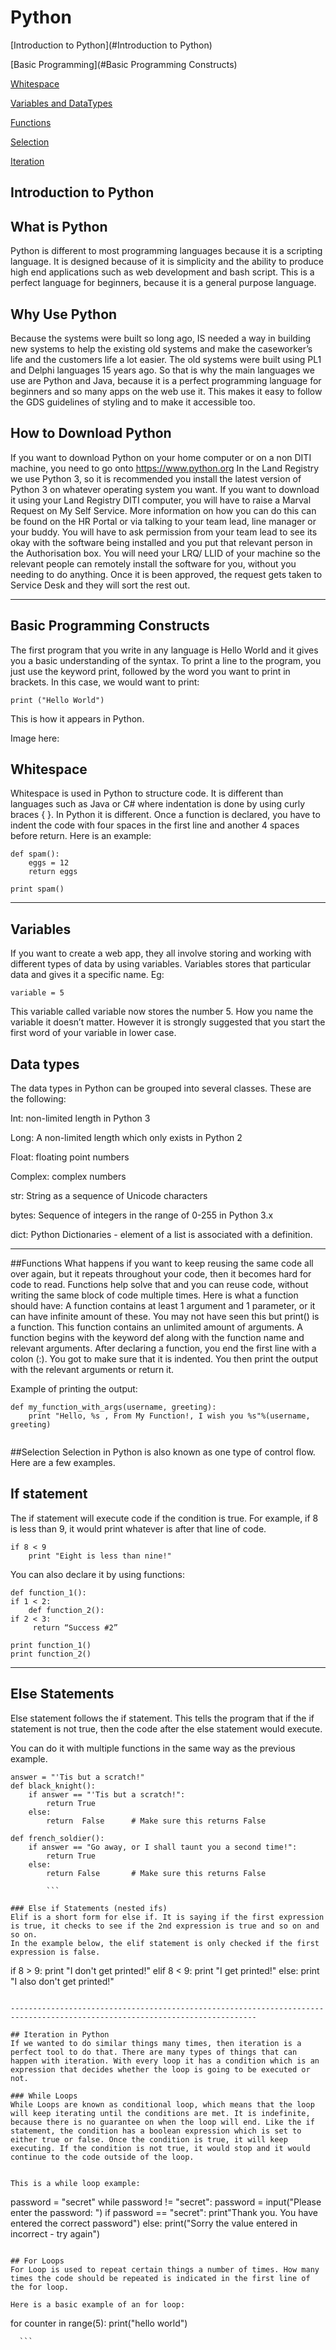 # Python

[Introduction to Python](#Introduction to Python)

[Basic Programming](#Basic Programming Constructs)

[Whitespace](#Whitespace)

[Variables and DataTypes](#Variables)

[Functions](#Functions)

[Selection](#Selection)

[Iteration](#Iteration)

## Introduction to Python
## What is Python

Python is different to most programming languages because it is a scripting language.  It is designed because of it is simplicity and the ability to produce high end applications such as web development and bash script. This is a perfect language for beginners, because it is a general purpose language.

## Why Use Python
Because the systems were built so long ago, IS needed a way in building new systems to help the existing old systems and make the caseworker’s life and the customers life a lot easier. The old systems were built using PL1 and Delphi languages 15 years ago.  So that is why the main languages we use are Python and Java, because it is a perfect programming language for beginners and so many apps on the web use it.  This makes it easy to follow the GDS guidelines of styling and to make it accessible too.

## How to Download Python
If you want to download Python on your home computer or on a non DITI machine, you need to go onto https://www.python.org
In the Land Registry we use Python 3, so it is recommended you install the latest version of Python 3 on whatever operating system you want. If you want to download it using your Land Registry DITI computer, you will have to raise a Marval Request on My Self Service. More information on how you can do this can be found on the HR Portal or via talking to your team lead, line manager or your buddy. You will have to ask permission from your team lead to see its okay with the software being installed and you put that relevant person in the Authorisation box. You will need your LRQ/ LLID of your machine so the relevant people can remotely install the software for you, without you needing to do anything.  Once it is been approved, the request gets taken to Service Desk and they will sort the rest out.

-----------------------------------------------------------------------------------------------------------------------------
## Basic Programming Constructs
The first program that you write in any language is Hello World and it gives you a basic understanding of the syntax. To print a line to the program, you just use the keyword print, followed by the word you want to print in brackets. In this case, we would want to print:

```
print ("Hello World")
```
This is how it appears in Python.

Image here:

## Whitespace

Whitespace is used in Python to structure code. It is different than languages such as Java or C# where indentation is done by using curly braces { }. In Python it is different.  Once a function is declared, you have to indent the code with four spaces in the first line and another 4 spaces before return. Here is an example:

```
def spam():
    eggs = 12
    return eggs

print spam()

```
-----------------------------------------------------------------------------------------------------------------------------

## Variables
If you want to create a web app, they all involve storing and working with different types of data by using variables. Variables stores that particular data and gives it a specific name.
Eg:

```
variable = 5

```
This variable called variable now stores the number 5. How you name the variable it doesn’t matter. However it is strongly suggested that you start the first word of your variable in lower case.

## Data types
The data types in Python can be grouped into several classes. These are the following:

Int: non-limited length in Python 3

Long: A non-limited length which only exists in Python 2

Float: floating point numbers

Complex: complex numbers

str: String as a sequence of Unicode characters

bytes: Sequence of integers in the range of 0-255 in Python 3.x

dict: Python Dictionaries - element of a list is associated with a definition.

-----------------------------------------------------------------------------------------------------------------------------

##Functions
What happens if you want to keep reusing the same code all over again, but it repeats throughout your code, then it becomes hard for code to read. Functions help solve that and you can reuse code, without writing the same block of code multiple times.
Here is what a function should have:
A function contains at least 1 argument and 1 parameter, or it can have infinite amount of these. You may not have seen this but print() is a function. This function contains an unlimited amount of arguments.
A function begins with the keyword def along with the function name and relevant arguments. After declaring a function, you end the first line with a colon (:).  You got to make sure that it is indented.
You then print the output with the relevant arguments or return it.

Example of printing the output:

```
def my_function_with_args(username, greeting):
    print "Hello, %s , From My Function!, I wish you %s"%(username, greeting)
    
```



##Selection
Selection in Python is also known as one type of control flow.  Here are a few examples.

## If statement
The if statement will execute code if the condition is true. For example, if 8 is less than 9, it would print whatever is after that line of code.

```
if 8 < 9
    print "Eight is less than nine!"
```
You can also declare it by using functions:

```
def function_1():
if 1 < 2:
    def function_2():
if 2 < 3:
     return “Success #2”

print function_1()
print function_2()

```
-----------------------------------------------------------------------------------------------------------------------------

## Else Statements
Else statement follows the if statement. This tells the program that if the if statement is not true, then the code after the else statement would execute.

You can do it with multiple functions in the same way as the previous example.

```
answer = "'Tis but a scratch!"
def black_knight():
    if answer == "'Tis but a scratch!":
        return True
    else:         
        return  False      # Make sure this returns False

def french_soldier():
    if answer == "Go away, or I shall taunt you a second time!":
        return True
    else:          
        return False       # Make sure this returns False

        ```

### Else if Statements (nested ifs)
Elif is a short form for else if. It is saying if the first expression is true, it checks to see if the 2nd expression is true and so on and so on.
In the example below, the elif statement is only checked if the first expression is false.

```
if 8 > 9:
    print "I don't get printed!"
elif 8 < 9:
    print "I get printed!"
else:
    print "I also don't get printed!"

  ```

-----------------------------------------------------------------------------------------------------------------------------

## Iteration in Python
If we wanted to do similar things many times, then iteration is a perfect tool to do that. There are many types of things that can happen with iteration. With every loop it has a condition which is an expression that decides whether the loop is going to be executed or not.

### While Loops
While Loops are known as conditional loop, which means that the loop will keep iterating until the conditions are met. It is indefinite, because there is no guarantee on when the loop will end. Like the if statement, the condition has a boolean expression which is set to either true or false. Once the condition is true, it will keep executing. If the condition is not true, it would stop and it would continue to the code outside of the loop.


This is a while loop example:
```
password = "secret"
while password != "secret":
    password = input("Please enter the password: ")
    if password == "secret":
        print"Thank you. You have entered the correct password")
    else:
        print("Sorry the value entered in incorrect - try again")

  ```

## For Loops
For Loop is used to repeat certain things a number of times. How many times the code should be repeated is indicated in the first line of the for loop.

Here is a basic example of an for loop:

```
for counter in range(5):
      print("hello world")

      ```
